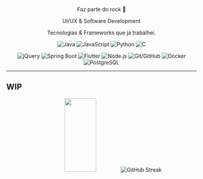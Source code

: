 
<p align="center">
  Faz parte do rock 👋
</p>


<p align="center">
  UI/UX & Software Development
</p>
                                  
<p align="center">
  Tecnologias & Frameworks que ja trabalhei.
</p>

<p align="center">
  <img src="https://img.shields.io/badge/Java-007396?style=for-the-badge&logo=java&logoColor=white" alt="Java" />
  <img src="https://img.shields.io/badge/JavaScript-ES6-F7DF1E?style=for-the-badge&logo=javascript&logoColor=white" alt="JavaScript" />
  <img src="https://img.shields.io/badge/Python-3776AB?style=for-the-badge&logo=python&logoColor=white" alt="Python" />
  <img src="https://img.shields.io/badge/C-A8B9CC?style=for-the-badge&logo=c&logoColor=white" alt="C" />
</p>


<p align="center">
  <img src="https://img.shields.io/badge/jQuery-0769AD?style=for-the-badge&logo=jquery&logoColor=white" alt="jQuery" />
  <img src="https://img.shields.io/badge/Spring_Boot-6DB33F?style=for-the-badge&logo=spring-boot&logoColor=white" alt="Spring Boot" />
  <img src="https://img.shields.io/badge/Flutter-02569B?style=for-the-badge&logo=flutter&logoColor=white" alt="Flutter" />
  <img src="https://img.shields.io/badge/Node.js-339933?style=for-the-badge&logo=node.js&logoColor=white" alt="Node.js" />
  <img src="https://img.shields.io/badge/Git-GitHub-181717?style=for-the-badge&logo=git&logoColor=white" alt="Git/GitHub" />
  <img src="https://img.shields.io/badge/Docker-2496ED?style=for-the-badge&logo=docker&logoColor=white" alt="Docker" />
  <img src="https://img.shields.io/badge/PostgreSQL-316192?style=for-the-badge&logo=postgresql&logoColor=white" alt="PostgreSQL" />
</p>

---

## WIP

<p align="center">
  <img width="41%" height="195px" src="https://github-readme-stats.vercel.app/api/top-langs/?username=thiagoudweb&layout=compact&hide_border=true&title_color=00bfbf&text_color=00bfbf&bg_color=0d1117" />
  <img src="https://github-readme-streak-stats.herokuapp.com/?user=thiagoudweb&theme=tokyonight&hide_border=true&background=00000000" alt="GitHub Streak">
</p>



